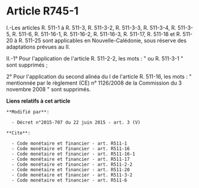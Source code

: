# Article R745-1

I.-Les articles R. 511-1 à R. 511-3, R. 511-3-2, R. 511-3-3, R. 511-3-4, R. 511-3-5, R. 511-6, R. 511-16-1, R. 511-16-2, R.
511-16-3, R. 511-17, R. 511-18 et R. 511-20 à R. 511-25 sont applicables en Nouvelle-Calédonie, sous réserve des adaptations
prévues au II. 

II.-1° Pour l'application de l'article R. 511-2-2, les mots : " ou R. 511-3-1 " sont supprimés ; 

2° Pour l'application du second alinéa du I de l'article R. 511-16, les mots : " mentionnée par le règlement (CE) n°
1126/2008 de la Commission du 3 novembre 2008 " sont supprimés.

**Liens relatifs à cet article**

	**Modifié par**:

	  - Décret n°2015-707 du 22 juin 2015 - art. 3 (V)

	**Cite**:

	  - Code monétaire et financier - art. R511-1
	  - Code monétaire et financier - art. R511-16
	  - Code monétaire et financier - art. R511-16-1
	  - Code monétaire et financier - art. R511-17
	  - Code monétaire et financier - art. R511-2-2
	  - Code monétaire et financier - art. R511-20
	  - Code monétaire et financier - art. R511-3-2
	  - Code monétaire et financier - art. R511-6
